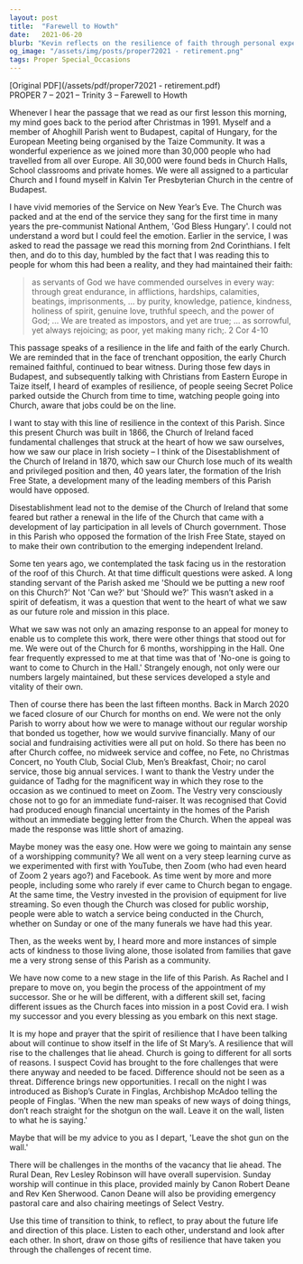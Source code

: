 ```yaml
---
layout: post
title:  "Farewell to Howth"
date:   2021-06-20
blurb: "Kevin reflects on the resilience of faith through personal experiences and historical challenges faced by the Church of Ireland. He recounts his visit to Budapest and the emotional service at Kalvin Ter Presbyterian Church. The sermon emphasizes the importance of resilience in the face of adversity, drawing parallels between the early Church's endurance and the parish's recent efforts during the pandemic and church restoration."
og_image: "/assets/img/posts/proper72021 - retirement.png"
tags: Proper Special_Occasions
---
```

[Original PDF](/assets/pdf/proper72021 - retirement.pdf)    
PROPER 7 – 2021 – Trinity 3 – Farewell to Howth

Whenever I hear the passage that we read as our first lesson this morning, my mind goes back to the period after Christmas in 1991. Myself and a member of Ahoghill Parish went to Budapest, capital of Hungary, for the European Meeting being organised by the Taize Community. It was a wonderful experience as we joined more than 30,000 people who had travelled from all over Europe. All 30,000 were found beds in Church Halls, School classrooms and private homes. We were all assigned to a particular Church and I found myself in Kalvin Ter Presbyterian Church in the centre of Budapest.

I have vivid memories of the Service on New Year’s Eve. The Church was packed and at the end of the service they sang for the first time in many years the pre-communist National Anthem, 'God Bless Hungary'. I could not understand a word but I could feel the emotion. Earlier in the service, I was asked to read the passage we read this morning from 2nd Corinthians. I felt then, and do to this day, humbled by the fact that I was reading this to people for whom this had been a reality, and they had maintained their faith:

> as servants of God we have commended ourselves in every way:
> through great endurance, in afflictions, hardships, calamities,
> beatings, imprisonments, ... by purity, knowledge, patience,
> kindness, holiness of spirit, genuine love, truthful speech, and the
> power of God; ... We are treated as impostors, and yet are true;
> ... as sorrowful, yet always rejoicing; as poor, yet making many
> rich;. 2 Cor 4-10

This passage speaks of a resilience in the life and faith of the early Church. We are reminded that in the face of trenchant opposition, the early Church remained faithful, continued to bear witness. During those few days in Budapest, and subsequently talking with Christians from Eastern Europe in Taize itself, I heard of examples of resilience, of people seeing Secret Police parked outside the Church from time to time, watching people going into Church, aware that jobs could be on the line.

I want to stay with this line of resilience in the context of this Parish. Since this present Church was built in 1866, the Church of Ireland faced fundamental challenges that struck at the heart of how we saw ourselves, how we saw our place in Irish society – I think of the Disestablishment of the Church of Ireland in 1870, which saw our Church lose much of its wealth and privileged position and then, 40 years later, the formation of the Irish Free State, a development many of the leading members of this Parish would have opposed.

Disestablishment lead not to the demise of the Church of Ireland that some feared but rather a renewal in the life of the Church that came with a development of lay participation in all levels of Church government. Those in this Parish who opposed the formation of the Irish Free State, stayed on to make their own contribution to the emerging independent Ireland.

Some ten years ago, we contemplated the task facing us in the restoration of the roof of this Church. At that time difficult questions were asked. A long standing servant of the Parish asked me 'Should we be putting a new roof on this Church?' Not 'Can we?' but 'Should we?' This wasn’t asked in a spirit of defeatism, it was a question that went to the heart of what we saw as our future role and mission in this place.

What we saw was not only an amazing response to an appeal for money to enable us to complete this work, there were other things that stood out for me. We were out of the Church for 6 months, worshipping in the Hall. One fear frequently expressed to me at that time was that of 'No-one is going to want to come to Church in the Hall.' Strangely enough, not only were our numbers largely maintained, but these services developed a style and vitality of their own.

Then of course there has been the last fifteen months. Back in March 2020 we faced closure of our Church for months on end. We were not the only Parish to worry about how we were to manage without our regular worship that bonded us together, how we would survive financially. Many of our social and fundraising activities were all put on hold. So there has been no after Church coffee, no midweek service and coffee, no Fete, no Christmas Concert, no Youth Club, Social Club, Men’s Breakfast, Choir; no carol service, those big annual services. I want to thank the Vestry under the guidance of Tadhg for the magnificent way in which they rose to the occasion as we continued to meet on Zoom. The Vestry very consciously chose not to go for an immediate fund-raiser. It was recognised that Covid had produced enough financial uncertainty in the homes of the Parish without an immediate begging letter from the Church. When the appeal was made the response was little short of amazing.

Maybe money was the easy one. How were we going to maintain any sense of a worshipping community? We all went on a very steep learning curve as we experimented with first with YouTube, then Zoom (who had even heard of Zoom 2 years ago?) and Facebook. As time went by more and more people, including some who rarely if ever came to Church began to engage. At the same time, the Vestry invested in the provision of equipment for live streaming. So even though the Church was closed for public worship, people were able to watch a service being conducted in the Church, whether on Sunday or one of the many funerals we have had this year.

Then, as the weeks went by, I heard more and more instances of simple acts of kindness to those living alone, those isolated from families that gave me a very strong sense of this Parish as a community.

We have now come to a new stage in the life of this Parish. As Rachel and I prepare to move on, you begin the process of the appointment of my successor. She or he will be different, with a different skill set, facing different issues as the Church faces into mission in a post Covid era. I wish my successor and you every blessing as you embark on this next stage.

It is my hope and prayer that the spirit of resilience that I have been talking about will continue to show itself in the life of St Mary’s. A resilience that will rise to the challenges that lie ahead. Church is going to different for all sorts of reasons. I suspect Covid has brought to the fore challenges that were there anyway and needed to be faced. Difference should not be seen as a threat. Difference brings new opportunities. I recall on the night I was introduced as Bishop’s Curate in Finglas, Archbishop McAdoo telling the people of Finglas. 'When the new man speaks of new ways of doing things, don’t reach straight for the shotgun on the wall. Leave it on the wall, listen to what he is saying.'

Maybe that will be my advice to you as I depart, 'Leave the shot gun on the wall.'

There will be challenges in the months of the vacancy that lie ahead. The Rural Dean, Rev Lesley Robinson will have overall supervision. Sunday worship will continue in this place, provided mainly by Canon Robert Deane and Rev Ken Sherwood. Canon Deane will also be providing emergency pastoral care and also chairing meetings of Select Vestry.

Use this time of transition to think, to reflect, to pray about the future life and direction of this place. Listen to each other, understand and look after each other. In short, draw on those gifts of resilience that have taken you through the challenges of recent time.
